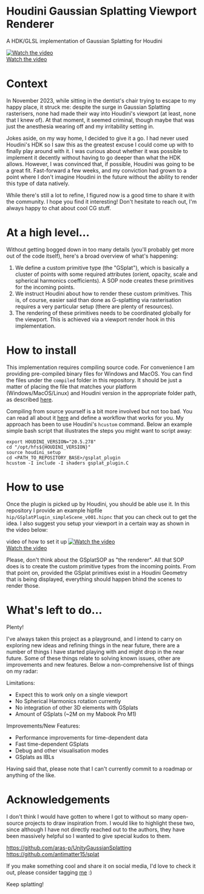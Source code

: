 # Houdini Gaussian Splatting Viewport Renderer
A HDK/GLSL implementation of Gaussian Splatting for Houdini

[![Watch the video](https://i.vimeocdn.com/video/1851733134-68364e97e7700b64d42eb89669d26a56027175614256171f47b983ad7da5fa4f-d?f=webp)](https://vimeo.com/945995885)  
[Watch the video](https://vimeo.com/945995885)

# Context

In November 2023, while sitting in the dentist's chair trying to escape to my happy place, it struck me: despite the surge in Gaussian Splatting rasterisers, none had made their way into Houdini's viewport (at least, none that I knew of). At that moment, it seemed criminal, though maybe that was just the anesthesia wearing off and my irritability setting in.

Jokes aside, on my way home, I decided to give it a go. I had never used Houdini's HDK so I saw this as the greatest excuse I could come up with to finally play around with it. I was curious about whether it was possible to implement it decently without having to go deeper than what the HDK allows. However, I was convinced that, if possible, Houdini was going to be a great fit. Fast-forward a few weeks, and my conviction had grown to a point where I don't imagine Houdini in the future without the ability to render this type of data natively. 

While there's still a lot to refine, I figured now is a good time to share it with the community. I hope you find it interesting! Don't hesitate to reach out, I'm always happy to chat about cool CG stuff.


# At a high level...

Without getting bogged down in too many details (you'll probably get more out of the code itself), here's a broad overview of what's happening:

1) We define a custom primitive type (the "GSplat"), which is basically a cluster of points with some required attributes (orient, opacity, scale and spherical harmonics coefficients). A SOP node creates these primitives for the incoming points.
2)  We instruct Houdini about how to render these custom primitives. This is, of course, easier said than done as G-splatting via rasterisation requires a very particular setup (there are plenty of resources).
3) The rendering of these primitives needs to be coordinated globally for the viewport. This is achieved via a viewport render hook in this implementation.


# How to install

This implementation requires compiling source code. For convenience I am providing pre-compiled binary files for Windows and MacOS. You can find the files under the `compiled` folder in this repository. It should be just a matter of placing the file that matches your platform (Windows/MacOS/Linux) and Houdini version in the appropriate folder path, as described [here](https://www.sidefx.com/docs/hdk/_h_d_k__intro__creating_plugins.html).

Compiling from source yourself is a bit more involved but not too bad. You can read all about it [here](https://www.sidefx.com/docs/hdk/_h_d_k__intro__compiling.html) and define a workflow that works for you. My approach has been to use Houdini's `hcustom` command. Below an example simple bash script that illustrates the steps you might want to script away:

```
export HOUDINI_VERSION="20.5.278"
cd "/opt/hfs${HOUDINI_VERSION}"
source houdini_setup
cd <PATH_TO_REPOSITORY_BASE>/gsplat_plugin
hcustom -I include -I shaders gsplat_plugin.C
```

# How to use

Once the plugin is picked up by Houdini, you should be able use it. In this repository I provide an example hipfile `hip/GSplatPlugin_simpleScene_v001.hipnc` that you can check out to get the idea. I also suggest you setup your viewport in a certain way as shown in the video below:

video of how to set it up
[![Watch the video](https://i.vimeocdn.com/video/1917607128-7eb702c79bfda91c3f2cc8efe005038f15c23b8fee5802ee197f949a5256d280-d?f=webp)](https://vimeo.com/1001396463)  
[Watch the video](https://vimeo.com/1001396463)

Please, don't think about the GSplatSOP as "the renderer". All that SOP does is to create the custom primitive types from the incoming points. From that point on, provided the GSplat primitives exist in a Houdini Geometry that is being displayed, everything should happen bhind the scenes to render those.

# What's left to do...

Plenty!

I've always taken this project as a playground, and I intend to carry on exploring new ideas and refining things in the near future, there are a number of things I have started playing with and might drop in the near future. Some of these things relate to solving known issues, other are improvements and new features. Below a non-comprehensive list of things on my radar:

Limitations:
- Expect this to work only on a single viewport
- No Spherical Harmonics rotation currently
- No integration of other 3D elements with GSplats
- Amount of GSplats (~2M on my Mabook Pro M1)

Improvements/New Features:
- Performance improvements for time-dependent data
- Fast time-dependent GSplats
- Debug and other visualisation modes
- GSplats as IBLs

Having said that, please note that I can't currently commit to a roadmap or anything of the like. 

# Acknowledgements
I don't think I would have gotten to where I got to without so many open-source projects to draw inspiration from. I would like to highlight these two, since although I have not directly reached out to the authors, they have been massively helpful so I wanted to give special kudos to them.

https://github.com/aras-p/UnityGaussianSplatting
https://github.com/antimatter15/splat


If you make something cool and share it on social media, I'd love to check it out, please consider tagging [me](https://www.linkedin.com/in/rubendz/) :)

Keep splatting!

